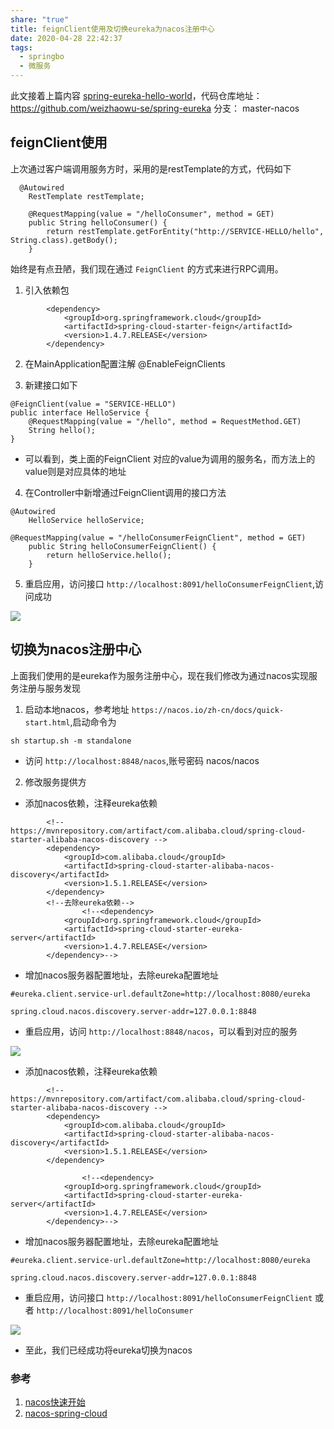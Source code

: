 ```yaml
---
share: "true"
title: feignClient使用及切换eureka为nacos注册中心
date: 2020-04-28 22:42:37
tags:
  - springbo
  - 微服务
---
```


此文接着上篇内容 [spring-eureka-hello-world](https://image-shanghai-1258937892.cos.ap-shanghai.myqcloud.com/2020/04/09/spring-eureka-hello-world/)，代码仓库地址： https://github.com/weizhaowu-se/spring-eureka 分支： master-nacos

<!--more-->

## feignClient使用

上次通过客户端调用服务方时，采用的是restTemplate的方式，代码如下

```
  @Autowired
	RestTemplate restTemplate;
	
	@RequestMapping(value = "/helloConsumer", method = GET)
	public String helloConsumer() {
		return restTemplate.getForEntity("http://SERVICE-HELLO/hello", String.class).getBody();
	}
```

始终是有点丑陋，我们现在通过 `FeignClient` 的方式来进行RPC调用。

1. 引入依赖包

```
		<dependency>
			<groupId>org.springframework.cloud</groupId>
			<artifactId>spring-cloud-starter-feign</artifactId>
			<version>1.4.7.RELEASE</version>
		</dependency>
```

2. 在MainApplication配置注解 	@EnableFeignClients

3. 新建接口如下

```
@FeignClient(value = "SERVICE-HELLO")
public interface HelloService {
	@RequestMapping(value = "/hello", method = RequestMethod.GET)
	String hello();
}
```

* 可以看到，类上面的FeignClient 对应的value为调用的服务名，而方法上的value则是对应具体的地址

4. 在Controller中新增通过FeignClient调用的接口方法

```
@Autowired
	HelloService helloService;

@RequestMapping(value = "/helloConsumerFeignClient", method = GET)
	public String helloConsumerFeignClient() {
		return helloService.hello();
	}
```

5. 重启应用，访问接口 `http://localhost:8091/helloConsumerFeignClient`,访问成功

![](https://tva1.sinaimg.cn/large/007S8ZIlgy1ge9vfkpduvj30gr03y74c.jpg)

## 切换为nacos注册中心

上面我们使用的是eureka作为服务注册中心，现在我们修改为通过nacos实现服务注册与服务发现

1. 启动本地nacos，参考地址  `https://nacos.io/zh-cn/docs/quick-start.html`,启动命令为

```
sh startup.sh -m standalone
```

* 访问 `http://localhost:8848/nacos`,账号密码  nacos/nacos

2. 修改服务提供方

* 添加nacos依赖，注释eureka依赖

```
		<!-- https://mvnrepository.com/artifact/com.alibaba.cloud/spring-cloud-starter-alibaba-nacos-discovery -->
		<dependency>
			<groupId>com.alibaba.cloud</groupId>
			<artifactId>spring-cloud-starter-alibaba-nacos-discovery</artifactId>
			<version>1.5.1.RELEASE</version>
		</dependency>
		<!--去除eureka依赖-->
				<!--<dependency>
			<groupId>org.springframework.cloud</groupId>
			<artifactId>spring-cloud-starter-eureka-server</artifactId>
			<version>1.4.7.RELEASE</version>
		</dependency>-->
```

* 增加nacos服务器配置地址，去除eureka配置地址

```
#eureka.client.service-url.defaultZone=http://localhost:8080/eureka

spring.cloud.nacos.discovery.server-addr=127.0.0.1:8848
```

* 重启应用，访问 `http://localhost:8848/nacos`，可以看到对应的服务

![](https://tva1.sinaimg.cn/large/007S8ZIlgy1ge9vmx5hwtj31fx0ckgny.jpg)

* 添加nacos依赖，注释eureka依赖

```
		<!-- https://mvnrepository.com/artifact/com.alibaba.cloud/spring-cloud-starter-alibaba-nacos-discovery -->
		<dependency>
			<groupId>com.alibaba.cloud</groupId>
			<artifactId>spring-cloud-starter-alibaba-nacos-discovery</artifactId>
			<version>1.5.1.RELEASE</version>
		</dependency>
		
				<!--<dependency>
			<groupId>org.springframework.cloud</groupId>
			<artifactId>spring-cloud-starter-eureka-server</artifactId>
			<version>1.4.7.RELEASE</version>
		</dependency>-->
```

* 增加nacos服务器配置地址，去除eureka配置地址

```
#eureka.client.service-url.defaultZone=http://localhost:8080/eureka

spring.cloud.nacos.discovery.server-addr=127.0.0.1:8848
```

* 重启应用，访问接口  `http://localhost:8091/helloConsumerFeignClient` 或者 `http://localhost:8091/helloConsumer`

![](https://tva1.sinaimg.cn/large/007S8ZIlgy1ge9vr1gjlaj30eo03ut8q.jpg)

* 至此，我们已经成功将eureka切换为nacos

### 参考

1. [nacos快速开始](https://nacos.io/zh-cn/docs/quick-start.html)
2.   [nacos-spring-cloud](https://nacos.io/zh-cn/docs/quick-start-spring-cloud.html)
